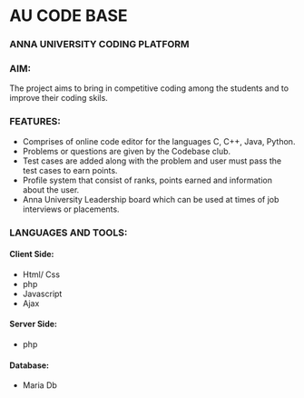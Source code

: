 # AU CODE BASE

### ANNA UNIVERSITY CODING PLATFORM
### AIM:
The project aims to bring in competitive coding among the students and to improve their coding skils.
### FEATURES:
- Comprises of online code editor for the languages  C, C++, Java, Python.
- Problems or questions are given by the Codebase club.
- Test cases are added along with the problem and user must pass the test cases to earn points.
- Profile system that consist of ranks, points earned and information about the user.
- Anna University Leadership board which can be used at times of job interviews or placements.
### LANGUAGES AND TOOLS:
#### Client Side: 
- Html/ Css 
- php
- Javascript
- Ajax
#### Server Side:  
- php
#### Database:  
- Maria Db
